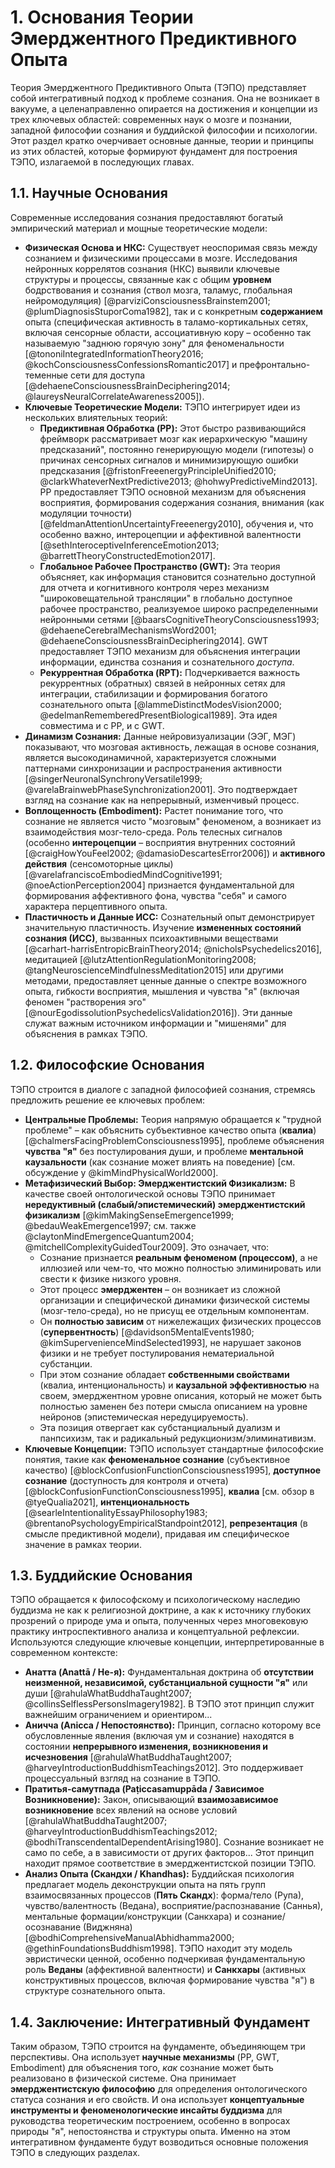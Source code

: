 # 1. Основания Теории Эмерджентного Предиктивного Опыта

Теория Эмерджентного Предиктивного Опыта (ТЭПО) представляет собой интегративный подход к проблеме сознания. Она не возникает в вакууме, а целенаправленно опирается на достижения и концепции из трех ключевых областей: современных наук о мозге и познании, западной философии сознания и буддийской философии и психологии. Этот раздел кратко очерчивает основные данные, теории и принципы из этих областей, которые формируют фундамент для построения ТЭПО, излагаемой в последующих главах.

## 1.1. Научные Основания

Современные исследования сознания предоставляют богатый эмпирический материал и мощные теоретические модели:

*   **Физическая Основа и НКС:** Существует неоспоримая связь между сознанием и физическими процессами в мозге. Исследования нейронных коррелятов сознания (НКС) выявили ключевые структуры и процессы, связанные как с общим **уровнем** бодрствования и сознания (ствол мозга, таламус, глобальная нейромодуляция) [@parviziConsciousnessBrainstem2001; @plumDiagnosisStuporComa1982], так и с конкретным **содержанием** опыта (специфическая активность в таламо-кортикальных сетях, включая сенсорные области, ассоциативную кору – особенно так называемую "заднюю горячую зону" для феноменальности [@tononiIntegratedInformationTheory2016; @kochConsciousnessConfessionsRomantic2017] и префронтально-теменные сети для доступа [@dehaeneConsciousnessBrainDeciphering2014; @laureysNeuralCorrelateAwareness2005]).
*   **Ключевые Теоретические Модели:** ТЭПО интегрирует идеи из нескольких влиятельных теорий:
    *   **Предиктивная Обработка (PP):** Этот быстро развивающийся фреймворк рассматривает мозг как иерархическую "машину предсказаний", постоянно генерирующую модели (гипотезы) о причинах сенсорных сигналов и минимизирующую ошибки предсказания [@fristonFreeenergyPrincipleUnified2010; @clarkWhateverNextPredictive2013; @hohwyPredictiveMind2013]. PP предоставляет ТЭПО основной механизм для объяснения восприятия, формирования содержания сознания, внимания (как модуляции точности) [@feldmanAttentionUncertaintyFreeenergy2010], обучения и, что особенно важно, интероцепции и аффективной валентности [@sethInteroceptiveInferenceEmotion2013; @barrettTheoryConstructedEmotion2017].
    *   **Глобальное Рабочее Пространство (GWT):** Эта теория объясняет, как информация становится сознательно доступной для отчета и когнитивного контроля через механизм "широковещательной трансляции" в глобально доступное рабочее пространство, реализуемое широко распределенными нейронными сетями [@baarsCognitiveTheoryConsciousness1993; @dehaeneCerebralMechanismsWord2001; @dehaeneConsciousnessBrainDeciphering2014]. GWT предоставляет ТЭПО механизм для объяснения интеграции информации, единства сознания и сознательного *доступа*.
    *   **Рекуррентная Обработка (RPT):** Подчеркивается важность рекуррентных (обратных) связей в нейронных сетях для интеграции, стабилизации и формирования богатого сознательного опыта [@lammeDistinctModesVision2000; @edelmanRememberedPresentBiological1989]. Эта идея совместима и с PP, и с GWT.
*   **Динамизм Сознания:** Данные нейровизуализации (ЭЭГ, МЭГ) показывают, что мозговая активность, лежащая в основе сознания, является высокодинамичной, характеризуется сложными паттернами синхронизации и распространения активности [@singerNeuronalSynchronyVersatile1999; @varelaBrainwebPhaseSynchronization2001]. Это подтверждает взгляд на сознание как на непрерывный, изменчивый процесс.
*   **Воплощенность (Embodiment):** Растет понимание того, что сознание не является чисто "мозговым" феноменом, а возникает из взаимодействия мозг-тело-среда. Роль телесных сигналов (особенно **интероцепции** – восприятия внутренних состояний [@craigHowYouFeel2002; @damasioDescartesError2006]) и **активного действия** (сенсомоторные циклы) [@varelafranciscoEmbodiedMindCognitive1991; @noeActionPerception2004] признается фундаментальной для формирования аффективного фона, чувства "себя" и самого характера перцептивного опыта.
*   **Пластичность и Данные ИСС:** Сознательный опыт демонстрирует значительную пластичность. Изучение **измененных состояний сознания (ИСС)**, вызванных психоактивными веществами [@carhart-harrisEntropicBrainTheory2014; @nicholsPsychedelics2016], медитацией [@lutzAttentionRegulationMonitoring2008; @tangNeuroscienceMindfulnessMeditation2015] или другими методами, предоставляет ценные данные о спектре возможного опыта, гибкости восприятия, мышления и чувства "я" (включая феномен "растворения эго" [@nourEgodissolutionPsychedelicsValidation2016]). Эти данные служат важным источником информации и "мишенями" для объяснения в рамках ТЭПО.

## 1.2. Философские Основания

ТЭПО строится в диалоге с западной философией сознания, стремясь предложить решение ее ключевых проблем:

*   **Центральные Проблемы:** Теория напрямую обращается к "трудной проблеме" – как объяснить субъективное качество опыта (**квалиа**) [@chalmersFacingProblemConsciousness1995], проблеме объяснения **чувства "я"** без постулирования души, и проблеме **ментальной каузальности** (как сознание может влиять на поведение) [см. обсуждение у @kimMindPhysicalWorld2000].
*   **Метафизический Выбор: Эмерджентистский Физикализм:** В качестве своей онтологической основы ТЭПО принимает **нередуктивный (слабый/эпистемический) эмерджентистский физикализм** [@kimMakingSenseEmergence1999; @bedauWeakEmergence1997; см. также @claytonMindEmergenceQuantum2004; @mitchellComplexityGuidedTour2009]. Это означает, что:
    *   Сознание признается **реальным феноменом (процессом)**, а не иллюзией или чем-то, что можно полностью элиминировать или свести к физике низкого уровня.
    *   Этот процесс **эмерджентен** – он возникает из сложной организации и специфической динамики физической системы (мозг-тело-среда), но не присущ ее отдельным компонентам.
    *   Он **полностью зависим** от нижележащих физических процессов (**супервентность**) [@davidson5MentalEvents1980; @kimSupervenienceMindSelected1993], не нарушает законов физики и не требует постулирования нематериальной субстанции.
    *   При этом сознание обладает **собственными свойствами** (квалиа, интенциональность) и **каузальной эффективностью** на своем, эмерджентном уровне описания, который не может быть полностью заменен без потери смысла описанием на уровне нейронов (эпистемическая нередуцируемость).
    *   Эта позиция отвергает как субстанциальный дуализм и панпсихизм, так и радикальный редукционизм/элиминативизм.
*   **Ключевые Концепции:** ТЭПО использует стандартные философские понятия, такие как **феноменальное сознание** (субъективное качество) [@blockConfusionFunctionConsciousness1995], **доступное сознание** (доступность для контроля и отчета) [@blockConfusionFunctionConsciousness1995], **квалиа** [см. обзор в @tyeQualia2021], **интенциональность** [@searleIntentionalityEssayPhilosophy1983; @brentanoPsychologyEmpiricalStandpoint2012], **репрезентация** (в смысле предиктивной модели), придавая им специфическое значение в рамках теории.

## 1.3. Буддийские Основания

ТЭПО обращается к философскому и психологическому наследию буддизма не как к религиозной доктрине, а как к источнику глубоких прозрений о природе ума и опыта, полученных через многовековую практику интроспективного анализа и концептуальной рефлексии. Используются следующие ключевые концепции, интерпретированные в современном контексте:

*   **Анатта (Anattā / Не-я):** Фундаментальная доктрина об **отсутствии неизменной, независимой, субстанциальной сущности "я"** или души [@rahulaWhatBuddhaTaught2007; @collinsSelflessPersonsImagery1982]. В ТЭПО этот принцип служит важнейшим ограничением и ориентиром...
*   **Аничча (Anicca / Непостоянство):** Принцип, согласно которому все обусловленные явления (включая ум и сознание) находятся в состоянии **непрерывного изменения, возникновения и исчезновения** [@rahulaWhatBuddhaTaught2007; @harveyIntroductionBuddhismTeachings2012]. Это поддерживает процессуальный взгляд на сознание в ТЭПО.
*   **Пратитья-самутпада (Paṭiccasamuppāda / Зависимое Возникновение):** Закон, описывающий **взаимозависимое возникновение** всех явлений на основе условий [@rahulaWhatBuddhaTaught2007; @harveyIntroductionBuddhismTeachings2012; @bodhiTranscendentalDependentArising1980]. Сознание возникает не само по себе, а в зависимости от других факторов... Этот принцип находит прямое соответствие в эмерджентистской позиции ТЭПО.
*   **Анализ Опыта (Скандхи / Khandhas):** Буддийская психология предлагает модель деконструкции опыта на пять групп взаимосвязанных процессов (**Пять Скандх**): форма/тело (Рупа), чувство/валентность (Ведана), восприятие/распознавание (Саннья), ментальные формации/конструкции (Санкхара) и сознание/осознавание (Виджняна) [@bodhiComprehensiveManualAbhidhamma2000; @gethinFoundationsBuddhism1998]. ТЭПО находит эту модель эвристически ценной, особенно подчеркивая фундаментальную роль **Веданы** (аффективной валентности) и **Санкхары** (активных конструктивных процессов, включая формирование чувства "я") в структуре сознательного опыта.

## 1.4. Заключение: Интегративный Фундамент

Таким образом, ТЭПО строится на фундаменте, объединяющем три перспективы. Она использует **научные механизмы** (PP, GWT, Embodiment) для объяснения того, *как* сознание может быть реализовано в физической системе. Она принимает **эмерджентистскую философию** для определения онтологического статуса сознания и его свойств. И она использует **концептуальные инструменты и феноменологические инсайты буддизма** для руководства теоретическим построением, особенно в вопросах природы "я", непостоянства и структуры опыта. Именно на этом интегративном фундаменте будут возводиться основные положения ТЭПО в следующих разделах.